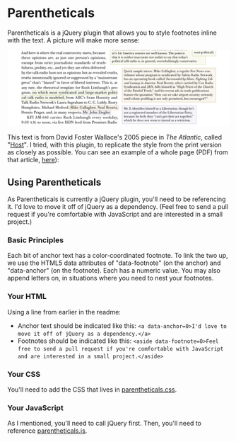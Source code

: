 # Parentheticals

Parentheticals is a jQuery plugin that allows you to style footnotes inline with the text. A picture will make more sense:

![A view of color-coded inline asides. Green text in an anchor is visually linked to a green footnote, displayed on the side of the primary text.](https://github.com/charliepark/parentheticals/raw/master/assets/dfw-host-screenshot.png)

This text is from David Foster Wallace's 2005 piece in *The Atlantic*, called "[Host](http://www.theatlantic.com/magazine/archive/2005/04/host/3812/?single_page=true)". I tried, with this plugin, to replicate the style from the print version as closely as possible. You can see an example of a whole page (PDF) from that article, [here](https://github.com/charliepark/parentheticals/raw/master/assets/WallaceAtlanticPage5.pdf)):

## Using Parentheticals

As Parentheticals is currently a jQuery plugin, you'll need to be referencing it. I'd love to move it off of jQuery as a dependency. (Feel free to send a pull request if you're comfortable with JavaScript and are interested in a small project.)

### Basic Principles

Each bit of anchor text has a color-coordinated footnote. To link the two up, we use the HTML5 data attributes of "data-footnote" (on the anchor) and "data-anchor" (on the footnote). Each has a numeric value. You may also append letters on, in situations where you need to nest your footnotes.

### Your HTML

Using a line from earlier in the readme:

* Anchor text should be indicated like this: `<a data-anchor=0>I'd love to move it off of jQuery as a dependency.</a>`
* Footnotes should be indicated like this: `<aside data-footnote=0>Feel free to send a pull request if you're comfortable with JavaScript and are interested in a small project.</aside>`


### Your CSS

You'll need to add the CSS that lives in [parentheticals.css](https://raw.github.com/charliepark/parentheticals/master/parentheticals.css).


### Your JavaScript

As I mentioned, you'll need to call jQuery first. Then, you'll need to reference [parentheticals.js](https://raw.github.com/charliepark/parentheticals/master/parentheticals.js).